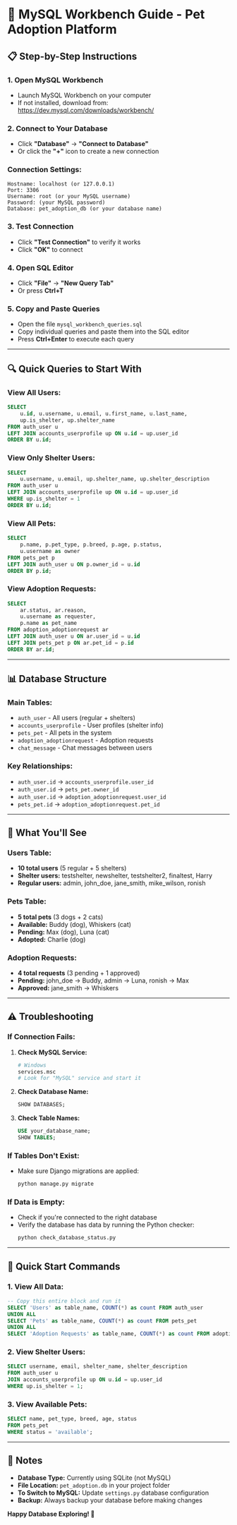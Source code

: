 # 🐾 MySQL Workbench Guide - Pet Adoption Platform

## 📋 **Step-by-Step Instructions**

### **1. Open MySQL Workbench**

- Launch MySQL Workbench on your computer
- If not installed, download from: https://dev.mysql.com/downloads/workbench/

### **2. Connect to Your Database**

- Click **"Database"** → **"Connect to Database"**
- Or click the **"+"** icon to create a new connection

### **Connection Settings:**

```
Hostname: localhost (or 127.0.0.1)
Port: 3306
Username: root (or your MySQL username)
Password: (your MySQL password)
Database: pet_adoption_db (or your database name)
```

### **3. Test Connection**

- Click **"Test Connection"** to verify it works
- Click **"OK"** to connect

### **4. Open SQL Editor**

- Click **"File"** → **"New Query Tab"**
- Or press **Ctrl+T**

### **5. Copy and Paste Queries**

- Open the file `mysql_workbench_queries.sql`
- Copy individual queries and paste them into the SQL editor
- Press **Ctrl+Enter** to execute each query

---

## 🔍 **Quick Queries to Start With**

### **View All Users:**

```sql
SELECT
    u.id, u.username, u.email, u.first_name, u.last_name,
    up.is_shelter, up.shelter_name
FROM auth_user u
LEFT JOIN accounts_userprofile up ON u.id = up.user_id
ORDER BY u.id;
```

### **View Only Shelter Users:**

```sql
SELECT
    u.username, u.email, up.shelter_name, up.shelter_description
FROM auth_user u
LEFT JOIN accounts_userprofile up ON u.id = up.user_id
WHERE up.is_shelter = 1
ORDER BY u.id;
```

### **View All Pets:**

```sql
SELECT
    p.name, p.pet_type, p.breed, p.age, p.status,
    u.username as owner
FROM pets_pet p
LEFT JOIN auth_user u ON p.owner_id = u.id
ORDER BY p.id;
```

### **View Adoption Requests:**

```sql
SELECT
    ar.status, ar.reason,
    u.username as requester,
    p.name as pet_name
FROM adoption_adoptionrequest ar
LEFT JOIN auth_user u ON ar.user_id = u.id
LEFT JOIN pets_pet p ON ar.pet_id = p.id
ORDER BY ar.id;
```

---

## 📊 **Database Structure**

### **Main Tables:**

- `auth_user` - All users (regular + shelters)
- `accounts_userprofile` - User profiles (shelter info)
- `pets_pet` - All pets in the system
- `adoption_adoptionrequest` - Adoption requests
- `chat_message` - Chat messages between users

### **Key Relationships:**

- `auth_user.id` → `accounts_userprofile.user_id`
- `auth_user.id` → `pets_pet.owner_id`
- `auth_user.id` → `adoption_adoptionrequest.user_id`
- `pets_pet.id` → `adoption_adoptionrequest.pet_id`

---

## 🎯 **What You'll See**

### **Users Table:**

- **10 total users** (5 regular + 5 shelters)
- **Shelter users:** testshelter, newshelter, testshelter2, finaltest, Harry
- **Regular users:** admin, john_doe, jane_smith, mike_wilson, ronish

### **Pets Table:**

- **5 total pets** (3 dogs + 2 cats)
- **Available:** Buddy (dog), Whiskers (cat)
- **Pending:** Max (dog), Luna (cat)
- **Adopted:** Charlie (dog)

### **Adoption Requests:**

- **4 total requests** (3 pending + 1 approved)
- **Pending:** john_doe → Buddy, admin → Luna, ronish → Max
- **Approved:** jane_smith → Whiskers

---

## ⚠️ **Troubleshooting**

### **If Connection Fails:**

1. **Check MySQL Service:**

   ```bash
   # Windows
   services.msc
   # Look for "MySQL" service and start it
   ```

2. **Check Database Name:**

   ```sql
   SHOW DATABASES;
   ```

3. **Check Table Names:**
   ```sql
   USE your_database_name;
   SHOW TABLES;
   ```

### **If Tables Don't Exist:**

- Make sure Django migrations are applied:
  ```bash
  python manage.py migrate
  ```

### **If Data is Empty:**

- Check if you're connected to the right database
- Verify the database has data by running the Python checker:
  ```bash
  python check_database_status.py
  ```

---

## 🚀 **Quick Start Commands**

### **1. View All Data:**

```sql
-- Copy this entire block and run it
SELECT 'Users' as table_name, COUNT(*) as count FROM auth_user
UNION ALL
SELECT 'Pets' as table_name, COUNT(*) as count FROM pets_pet
UNION ALL
SELECT 'Adoption Requests' as table_name, COUNT(*) as count FROM adoption_adoptionrequest;
```

### **2. View Shelter Users:**

```sql
SELECT username, email, shelter_name, shelter_description
FROM auth_user u
JOIN accounts_userprofile up ON u.id = up.user_id
WHERE up.is_shelter = 1;
```

### **3. View Available Pets:**

```sql
SELECT name, pet_type, breed, age, status
FROM pets_pet
WHERE status = 'available';
```

---

## 📝 **Notes**

- **Database Type:** Currently using SQLite (not MySQL)
- **File Location:** `pet_adoption.db` in your project folder
- **To Switch to MySQL:** Update `settings.py` database configuration
- **Backup:** Always backup your database before making changes

**Happy Database Exploring! 🐾**
